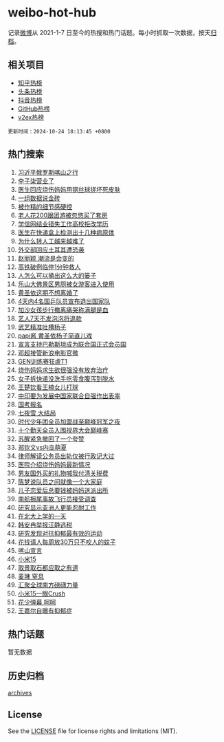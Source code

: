 # weibo-hot-hub

记录[微博](https://www.weibo.com)从 2021-1-7 日至今的热搜和热门话题。每小时抓取一次数据，按天[归档](archives)。

## 相关项目

- [知乎热榜](https://github.com/lonnyzhang423/zhihu-hot-hub)
- [头条热榜](https://github.com/lonnyzhang423/toutiao-hot-hub)
- [抖音热榜](https://github.com/lonnyzhang423/douyin-hot-hub)
- [GitHub热榜](https://github.com/lonnyzhang423/github-hot-hub)
- [v2ex热榜](https://github.com/lonnyzhang423/v2ex-hot-hub)


`更新时间：2024-10-24 18:13:45 +0800`

## 热门搜索

1. [习近平俄罗斯喀山之行](https://m.weibo.cn/search?containerid=100103type%3D1%26t%3D10%26q%3D%23%E4%B9%A0%E8%BF%91%E5%B9%B3%E4%BF%84%E7%BD%97%E6%96%AF%E5%96%80%E5%B1%B1%E4%B9%8B%E8%A1%8C%23&stream_entry_id=51&isnewpage=1&extparam=seat%3D1%26cate%3D10103%26pos%3D0%26q%3D%2523%25E4%25B9%25A0%25E8%25BF%2591%25E5%25B9%25B3%25E4%25BF%2584%25E7%25BD%2597%25E6%2596%25AF%25E5%2596%2580%25E5%25B1%25B1%25E4%25B9%258B%25E8%25A1%258C%2523%26dgr%3D0%26stream_entry_id%3D51%26c_type%3D51%26filter_type%3Drealtimehot%26display_time%3D1729764824%26pre_seqid%3D17297648247440376233009)
1. [李子柒营业了](https://m.weibo.cn/search?containerid=100103type%3D1%26t%3D10%26q%3D%23%E6%9D%8E%E5%AD%90%E6%9F%92%E8%90%A5%E4%B8%9A%E4%BA%86%23&stream_entry_id=31&isnewpage=1&extparam=seat%3D1%26band_rank%3D1%26cate%3D5001%26stream_entry_id%3D31%26lcate%3D5001%26flag%3D1%26pos%3D0%26realpos%3D1%26dgr%3D0%26q%3D%2523%25E6%259D%258E%25E5%25AD%2590%25E6%259F%2592%25E8%2590%25A5%25E4%25B8%259A%25E4%25BA%2586%2523%26c_type%3D31%26filter_type%3Drealtimehot%26display_time%3D1729764824%26pre_seqid%3D17297648247440376233009)
1. [医生回应烧伤妈妈用钢丝球搓坏死皮肤](https://m.weibo.cn/search?containerid=100103type%3D1%26t%3D10%26q%3D%23%E5%8C%BB%E7%94%9F%E5%9B%9E%E5%BA%94%E7%83%A7%E4%BC%A4%E5%A6%88%E5%A6%88%E7%94%A8%E9%92%A2%E4%B8%9D%E7%90%83%E6%90%93%E5%9D%8F%E6%AD%BB%E7%9A%AE%E8%82%A4%23&stream_entry_id=31&isnewpage=1&extparam=seat%3D1%26band_rank%3D2%26cate%3D5001%26stream_entry_id%3D31%26lcate%3D5001%26flag%3D1%26pos%3D1%26realpos%3D2%26dgr%3D0%26q%3D%2523%25E5%258C%25BB%25E7%2594%259F%25E5%259B%259E%25E5%25BA%2594%25E7%2583%25A7%25E4%25BC%25A4%25E5%25A6%2588%25E5%25A6%2588%25E7%2594%25A8%25E9%2592%25A2%25E4%25B8%259D%25E7%2590%2583%25E6%2590%2593%25E5%259D%258F%25E6%25AD%25BB%25E7%259A%25AE%25E8%2582%25A4%2523%26c_type%3D31%26filter_type%3Drealtimehot%26display_time%3D1729764824%26pre_seqid%3D17297648247440376233009)
1. [一组数据说金砖](https://m.weibo.cn/search?containerid=100103type%3D1%26t%3D10%26q%3D%23%E4%B8%80%E7%BB%84%E6%95%B0%E6%8D%AE%E8%AF%B4%E9%87%91%E7%A0%96%23&stream_entry_id=31&isnewpage=1&extparam=seat%3D1%26band_rank%3D3%26cate%3D5001%26stream_entry_id%3D31%26lcate%3D5001%26flag%3D1%26pos%3D2%26realpos%3D3%26dgr%3D0%26q%3D%2523%25E4%25B8%2580%25E7%25BB%2584%25E6%2595%25B0%25E6%258D%25AE%25E8%25AF%25B4%25E9%2587%2591%25E7%25A0%2596%2523%26c_type%3D31%26filter_type%3Drealtimehot%26display_time%3D1729764824%26pre_seqid%3D17297648247440376233009)
1. [被作精的细节感硬控](https://m.weibo.cn/search?containerid=100103type%3D1%26t%3D10%26q%3D%23%E8%A2%AB%E4%BD%9C%E7%B2%BE%E7%9A%84%E7%BB%86%E8%8A%82%E6%84%9F%E7%A1%AC%E6%8E%A7%23&stream_entry_id=31&isnewpage=1&extparam=seat%3D1%26band_rank%3D4%26cate%3D5001%26topic_ad%3D1%26is_ad_pos%3D1%26stream_entry_id%3D31%26lcate%3D5001%26pos%3D3%26q%3D%2523%25E8%25A2%25AB%25E4%25BD%259C%25E7%25B2%25BE%25E7%259A%2584%25E7%25BB%2586%25E8%258A%2582%25E6%2584%259F%25E7%25A1%25AC%25E6%258E%25A7%2523%26dgr%3D0%26adid%3D260126%26c_type%3D31%26filter_type%3Drealtimehot%26display_time%3D1729764824%26pre_seqid%3D17297648247440376233009)
1. [老人花200跟团游被忽悠买了套房](https://m.weibo.cn/search?containerid=100103type%3D1%26t%3D10%26q%3D%23%E8%80%81%E4%BA%BA%E8%8A%B1200%E8%B7%9F%E5%9B%A2%E6%B8%B8%E8%A2%AB%E5%BF%BD%E6%82%A0%E4%B9%B0%E4%BA%86%E5%A5%97%E6%88%BF%23&stream_entry_id=31&isnewpage=1&extparam=seat%3D1%26band_rank%3D4%26cate%3D5001%26stream_entry_id%3D31%26lcate%3D5001%26flag%3D0%26pos%3D4%26realpos%3D4%26dgr%3D0%26q%3D%2523%25E8%2580%2581%25E4%25BA%25BA%25E8%258A%25B1200%25E8%25B7%259F%25E5%259B%25A2%25E6%25B8%25B8%25E8%25A2%25AB%25E5%25BF%25BD%25E6%2582%25A0%25E4%25B9%25B0%25E4%25BA%2586%25E5%25A5%2597%25E6%2588%25BF%2523%26c_type%3D31%26filter_type%3Drealtimehot%26display_time%3D1729764824%26pre_seqid%3D17297648247440376233009)
1. [学信网结业错失工作高校拒改学历](https://m.weibo.cn/search?containerid=100103type%3D1%26t%3D10%26q%3D%23%E5%AD%A6%E4%BF%A1%E7%BD%91%E7%BB%93%E4%B8%9A%E9%94%99%E5%A4%B1%E5%B7%A5%E4%BD%9C%E9%AB%98%E6%A0%A1%E6%8B%92%E6%94%B9%E5%AD%A6%E5%8E%86%23&stream_entry_id=31&isnewpage=1&extparam=seat%3D1%26band_rank%3D5%26cate%3D5001%26stream_entry_id%3D31%26lcate%3D5001%26flag%3D2%26pos%3D5%26realpos%3D5%26dgr%3D0%26q%3D%2523%25E5%25AD%25A6%25E4%25BF%25A1%25E7%25BD%2591%25E7%25BB%2593%25E4%25B8%259A%25E9%2594%2599%25E5%25A4%25B1%25E5%25B7%25A5%25E4%25BD%259C%25E9%25AB%2598%25E6%25A0%25A1%25E6%258B%2592%25E6%2594%25B9%25E5%25AD%25A6%25E5%258E%2586%2523%26c_type%3D31%26filter_type%3Drealtimehot%26display_time%3D1729764824%26pre_seqid%3D17297648247440376233009)
1. [医生在快递盒上检测出十几种病原体](https://m.weibo.cn/search?containerid=100103type%3D1%26t%3D10%26q%3D%23%E5%8C%BB%E7%94%9F%E5%9C%A8%E5%BF%AB%E9%80%92%E7%9B%92%E4%B8%8A%E6%A3%80%E6%B5%8B%E5%87%BA%E5%8D%81%E5%87%A0%E7%A7%8D%E7%97%85%E5%8E%9F%E4%BD%93%23&stream_entry_id=31&isnewpage=1&extparam=seat%3D1%26band_rank%3D6%26cate%3D5001%26stream_entry_id%3D31%26lcate%3D5001%26flag%3D0%26pos%3D6%26realpos%3D6%26dgr%3D0%26q%3D%2523%25E5%258C%25BB%25E7%2594%259F%25E5%259C%25A8%25E5%25BF%25AB%25E9%2580%2592%25E7%259B%2592%25E4%25B8%258A%25E6%25A3%2580%25E6%25B5%258B%25E5%2587%25BA%25E5%258D%2581%25E5%2587%25A0%25E7%25A7%258D%25E7%2597%2585%25E5%258E%259F%25E4%25BD%2593%2523%26c_type%3D31%26filter_type%3Drealtimehot%26display_time%3D1729764824%26pre_seqid%3D17297648247440376233009)
1. [为什么转人工越来越难了](https://m.weibo.cn/search?containerid=100103type%3D1%26t%3D10%26q%3D%23%E4%B8%BA%E4%BB%80%E4%B9%88%E8%BD%AC%E4%BA%BA%E5%B7%A5%E8%B6%8A%E6%9D%A5%E8%B6%8A%E9%9A%BE%E4%BA%86%23&stream_entry_id=31&isnewpage=1&extparam=seat%3D1%26band_rank%3D7%26cate%3D5001%26stream_entry_id%3D31%26lcate%3D5001%26flag%3D0%26pos%3D7%26realpos%3D7%26dgr%3D0%26q%3D%2523%25E4%25B8%25BA%25E4%25BB%2580%25E4%25B9%2588%25E8%25BD%25AC%25E4%25BA%25BA%25E5%25B7%25A5%25E8%25B6%258A%25E6%259D%25A5%25E8%25B6%258A%25E9%259A%25BE%25E4%25BA%2586%2523%26c_type%3D31%26filter_type%3Drealtimehot%26display_time%3D1729764824%26pre_seqid%3D17297648247440376233009)
1. [外交部回应土耳其遭恐袭](https://m.weibo.cn/search?containerid=100103type%3D1%26t%3D10%26q%3D%23%E5%A4%96%E4%BA%A4%E9%83%A8%E5%9B%9E%E5%BA%94%E5%9C%9F%E8%80%B3%E5%85%B6%E9%81%AD%E6%81%90%E8%A2%AD%23&stream_entry_id=31&isnewpage=1&extparam=seat%3D1%26band_rank%3D8%26cate%3D5001%26stream_entry_id%3D31%26lcate%3D5001%26flag%3D1%26pos%3D8%26realpos%3D8%26dgr%3D0%26q%3D%2523%25E5%25A4%2596%25E4%25BA%25A4%25E9%2583%25A8%25E5%259B%259E%25E5%25BA%2594%25E5%259C%259F%25E8%2580%25B3%25E5%2585%25B6%25E9%2581%25AD%25E6%2581%2590%25E8%25A2%25AD%2523%26c_type%3D31%26filter_type%3Drealtimehot%26display_time%3D1729764824%26pre_seqid%3D17297648247440376233009)
1. [赵丽颖 潮流是会变的](https://m.weibo.cn/search?containerid=100103type%3D1%26t%3D10%26q%3D%E8%B5%B5%E4%B8%BD%E9%A2%96+%E6%BD%AE%E6%B5%81%E6%98%AF%E4%BC%9A%E5%8F%98%E7%9A%84&stream_entry_id=31&isnewpage=1&extparam=seat%3D1%26band_rank%3D9%26cate%3D5001%26stream_entry_id%3D31%26lcate%3D5001%26flag%3D0%26pos%3D9%26realpos%3D9%26dgr%3D0%26q%3D%25E8%25B5%25B5%25E4%25B8%25BD%25E9%25A2%2596%2520%25E6%25BD%25AE%25E6%25B5%2581%25E6%2598%25AF%25E4%25BC%259A%25E5%258F%2598%25E7%259A%2584%26c_type%3D31%26filter_type%3Drealtimehot%26display_time%3D1729764824%26pre_seqid%3D17297648247440376233009)
1. [高铁破例临停1分钟救人](https://m.weibo.cn/search?containerid=100103type%3D1%26t%3D10%26q%3D%23%E9%AB%98%E9%93%81%E7%A0%B4%E4%BE%8B%E4%B8%B4%E5%81%9C1%E5%88%86%E9%92%9F%E6%95%91%E4%BA%BA%23&stream_entry_id=31&isnewpage=1&extparam=seat%3D1%26band_rank%3D10%26cate%3D5001%26stream_entry_id%3D31%26lcate%3D5001%26flag%3D32768%26pos%3D10%26realpos%3D10%26dgr%3D0%26q%3D%2523%25E9%25AB%2598%25E9%2593%2581%25E7%25A0%25B4%25E4%25BE%258B%25E4%25B8%25B4%25E5%2581%259C1%25E5%2588%2586%25E9%2592%259F%25E6%2595%2591%25E4%25BA%25BA%2523%26c_type%3D31%26filter_type%3Drealtimehot%26display_time%3D1729764824%26pre_seqid%3D17297648247440376233009)
1. [人怎么可以捅出这么大的篓子](https://m.weibo.cn/search?containerid=100103type%3D1%26t%3D10%26q%3D%E4%BA%BA%E6%80%8E%E4%B9%88%E5%8F%AF%E4%BB%A5%E6%8D%85%E5%87%BA%E8%BF%99%E4%B9%88%E5%A4%A7%E7%9A%84%E7%AF%93%E5%AD%90&stream_entry_id=31&isnewpage=1&extparam=seat%3D1%26band_rank%3D11%26cate%3D5001%26stream_entry_id%3D31%26lcate%3D5001%26flag%3D2%26pos%3D11%26realpos%3D11%26dgr%3D0%26q%3D%25E4%25BA%25BA%25E6%2580%258E%25E4%25B9%2588%25E5%258F%25AF%25E4%25BB%25A5%25E6%258D%2585%25E5%2587%25BA%25E8%25BF%2599%25E4%25B9%2588%25E5%25A4%25A7%25E7%259A%2584%25E7%25AF%2593%25E5%25AD%2590%26c_type%3D31%26filter_type%3Drealtimehot%26display_time%3D1729764824%26pre_seqid%3D17297648247440376233009)
1. [乐山大佛景区男厕被女游客进入使用](https://m.weibo.cn/search?containerid=100103type%3D1%26t%3D10%26q%3D%23%E4%B9%90%E5%B1%B1%E5%A4%A7%E4%BD%9B%E6%99%AF%E5%8C%BA%E7%94%B7%E5%8E%95%E8%A2%AB%E5%A5%B3%E6%B8%B8%E5%AE%A2%E8%BF%9B%E5%85%A5%E4%BD%BF%E7%94%A8%23&stream_entry_id=31&isnewpage=1&extparam=seat%3D1%26band_rank%3D12%26cate%3D5001%26stream_entry_id%3D31%26lcate%3D5001%26flag%3D0%26pos%3D12%26realpos%3D12%26dgr%3D0%26q%3D%2523%25E4%25B9%2590%25E5%25B1%25B1%25E5%25A4%25A7%25E4%25BD%259B%25E6%2599%25AF%25E5%258C%25BA%25E7%2594%25B7%25E5%258E%2595%25E8%25A2%25AB%25E5%25A5%25B3%25E6%25B8%25B8%25E5%25AE%25A2%25E8%25BF%259B%25E5%2585%25A5%25E4%25BD%25BF%25E7%2594%25A8%2523%26c_type%3D31%26filter_type%3Drealtimehot%26display_time%3D1729764824%26pre_seqid%3D17297648247440376233009)
1. [黄圣依这期不想离婚了](https://m.weibo.cn/search?containerid=100103type%3D1%26t%3D10%26q%3D%23%E9%BB%84%E5%9C%A3%E4%BE%9D%E8%BF%99%E6%9C%9F%E4%B8%8D%E6%83%B3%E7%A6%BB%E5%A9%9A%E4%BA%86%23&stream_entry_id=31&isnewpage=1&extparam=seat%3D1%26band_rank%3D13%26cate%3D5001%26stream_entry_id%3D31%26lcate%3D5001%26flag%3D2%26pos%3D13%26realpos%3D13%26dgr%3D0%26q%3D%2523%25E9%25BB%2584%25E5%259C%25A3%25E4%25BE%259D%25E8%25BF%2599%25E6%259C%259F%25E4%25B8%258D%25E6%2583%25B3%25E7%25A6%25BB%25E5%25A9%259A%25E4%25BA%2586%2523%26c_type%3D31%26filter_type%3Drealtimehot%26display_time%3D1729764824%26pre_seqid%3D17297648247440376233009)
1. [4天内4名国乒队员宣布退出国家队](https://m.weibo.cn/search?containerid=100103type%3D1%26t%3D10%26q%3D%234%E5%A4%A9%E5%86%854%E5%90%8D%E5%9B%BD%E4%B9%92%E9%98%9F%E5%91%98%E5%AE%A3%E5%B8%83%E9%80%80%E5%87%BA%E5%9B%BD%E5%AE%B6%E9%98%9F%23&stream_entry_id=31&isnewpage=1&extparam=seat%3D1%26band_rank%3D14%26cate%3D5001%26stream_entry_id%3D31%26lcate%3D5001%26flag%3D2%26pos%3D14%26realpos%3D14%26dgr%3D0%26q%3D%25234%25E5%25A4%25A9%25E5%2586%25854%25E5%2590%258D%25E5%259B%25BD%25E4%25B9%2592%25E9%2598%259F%25E5%2591%2598%25E5%25AE%25A3%25E5%25B8%2583%25E9%2580%2580%25E5%2587%25BA%25E5%259B%25BD%25E5%25AE%25B6%25E9%2598%259F%2523%26c_type%3D31%26filter_type%3Drealtimehot%26display_time%3D1729764824%26pre_seqid%3D17297648247440376233009)
1. [加沙女孩步行撤离痛哭称满腿是血](https://m.weibo.cn/search?containerid=100103type%3D1%26t%3D10%26q%3D%23%E5%8A%A0%E6%B2%99%E5%A5%B3%E5%AD%A9%E6%AD%A5%E8%A1%8C%E6%92%A4%E7%A6%BB%E7%97%9B%E5%93%AD%E7%A7%B0%E6%BB%A1%E8%85%BF%E6%98%AF%E8%A1%80%23&stream_entry_id=31&isnewpage=1&extparam=seat%3D1%26band_rank%3D15%26cate%3D5001%26stream_entry_id%3D31%26lcate%3D5001%26flag%3D1%26pos%3D15%26realpos%3D15%26dgr%3D0%26q%3D%2523%25E5%258A%25A0%25E6%25B2%2599%25E5%25A5%25B3%25E5%25AD%25A9%25E6%25AD%25A5%25E8%25A1%258C%25E6%2592%25A4%25E7%25A6%25BB%25E7%2597%259B%25E5%2593%25AD%25E7%25A7%25B0%25E6%25BB%25A1%25E8%2585%25BF%25E6%2598%25AF%25E8%25A1%2580%2523%26c_type%3D31%26filter_type%3Drealtimehot%26display_time%3D1729764824%26pre_seqid%3D17297648247440376233009)
1. [艺人7天不发泡泡将退款](https://m.weibo.cn/search?containerid=100103type%3D1%26t%3D10%26q%3D%23%E8%89%BA%E4%BA%BA7%E5%A4%A9%E4%B8%8D%E5%8F%91%E6%B3%A1%E6%B3%A1%E5%B0%86%E9%80%80%E6%AC%BE%23&stream_entry_id=31&isnewpage=1&extparam=seat%3D1%26band_rank%3D16%26cate%3D5001%26stream_entry_id%3D31%26lcate%3D5001%26flag%3D1%26pos%3D16%26realpos%3D16%26dgr%3D0%26q%3D%2523%25E8%2589%25BA%25E4%25BA%25BA7%25E5%25A4%25A9%25E4%25B8%258D%25E5%258F%2591%25E6%25B3%25A1%25E6%25B3%25A1%25E5%25B0%2586%25E9%2580%2580%25E6%25AC%25BE%2523%26c_type%3D31%26filter_type%3Drealtimehot%26display_time%3D1729764824%26pre_seqid%3D17297648247440376233009)
1. [武艺精准吐槽杨子](https://m.weibo.cn/search?containerid=100103type%3D1%26t%3D10%26q%3D%23%E6%AD%A6%E8%89%BA%E7%B2%BE%E5%87%86%E5%90%90%E6%A7%BD%E6%9D%A8%E5%AD%90%23&stream_entry_id=31&isnewpage=1&extparam=seat%3D1%26band_rank%3D17%26cate%3D5001%26stream_entry_id%3D31%26lcate%3D5001%26flag%3D1%26pos%3D17%26realpos%3D17%26dgr%3D0%26q%3D%2523%25E6%25AD%25A6%25E8%2589%25BA%25E7%25B2%25BE%25E5%2587%2586%25E5%2590%2590%25E6%25A7%25BD%25E6%259D%25A8%25E5%25AD%2590%2523%26c_type%3D31%26filter_type%3Drealtimehot%26display_time%3D1729764824%26pre_seqid%3D17297648247440376233009)
1. [papi酱 黄圣依杨子简直儿戏](https://m.weibo.cn/search?containerid=100103type%3D1%26t%3D10%26q%3Dpapi%E9%85%B1+%E9%BB%84%E5%9C%A3%E4%BE%9D%E6%9D%A8%E5%AD%90%E7%AE%80%E7%9B%B4%E5%84%BF%E6%88%8F&stream_entry_id=31&isnewpage=1&extparam=seat%3D1%26band_rank%3D18%26cate%3D5001%26stream_entry_id%3D31%26lcate%3D5001%26flag%3D0%26pos%3D18%26realpos%3D18%26dgr%3D0%26q%3Dpapi%25E9%2585%25B1%2520%25E9%25BB%2584%25E5%259C%25A3%25E4%25BE%259D%25E6%259D%25A8%25E5%25AD%2590%25E7%25AE%2580%25E7%259B%25B4%25E5%2584%25BF%25E6%2588%258F%26c_type%3D31%26filter_type%3Drealtimehot%26display_time%3D1729764824%26pre_seqid%3D17297648247440376233009)
1. [宣言支持巴勒斯坦成为联合国正式会员国](https://m.weibo.cn/search?containerid=100103type%3D1%26t%3D10%26q%3D%23%E5%AE%A3%E8%A8%80%E6%94%AF%E6%8C%81%E5%B7%B4%E5%8B%92%E6%96%AF%E5%9D%A6%E6%88%90%E4%B8%BA%E8%81%94%E5%90%88%E5%9B%BD%E6%AD%A3%E5%BC%8F%E4%BC%9A%E5%91%98%E5%9B%BD%23&stream_entry_id=31&isnewpage=1&extparam=seat%3D1%26band_rank%3D19%26cate%3D5001%26stream_entry_id%3D31%26lcate%3D5001%26flag%3D1%26pos%3D19%26realpos%3D19%26dgr%3D0%26q%3D%2523%25E5%25AE%25A3%25E8%25A8%2580%25E6%2594%25AF%25E6%258C%2581%25E5%25B7%25B4%25E5%258B%2592%25E6%2596%25AF%25E5%259D%25A6%25E6%2588%2590%25E4%25B8%25BA%25E8%2581%2594%25E5%2590%2588%25E5%259B%25BD%25E6%25AD%25A3%25E5%25BC%258F%25E4%25BC%259A%25E5%2591%2598%25E5%259B%25BD%2523%26c_type%3D31%26filter_type%3Drealtimehot%26display_time%3D1729764824%26pre_seqid%3D17297648247440376233009)
1. [邓超接管新浪电影官微](https://m.weibo.cn/search?containerid=100103type%3D1%26t%3D10%26q%3D%E9%82%93%E8%B6%85%E6%8E%A5%E7%AE%A1%E6%96%B0%E6%B5%AA%E7%94%B5%E5%BD%B1%E5%AE%98%E5%BE%AE&stream_entry_id=31&isnewpage=1&extparam=seat%3D1%26band_rank%3D20%26cate%3D5001%26stream_entry_id%3D31%26lcate%3D5001%26flag%3D0%26pos%3D20%26realpos%3D20%26dgr%3D0%26q%3D%25E9%2582%2593%25E8%25B6%2585%25E6%258E%25A5%25E7%25AE%25A1%25E6%2596%25B0%25E6%25B5%25AA%25E7%2594%25B5%25E5%25BD%25B1%25E5%25AE%2598%25E5%25BE%25AE%26c_type%3D31%26filter_type%3Drealtimehot%26display_time%3D1729764824%26pre_seqid%3D17297648247440376233009)
1. [GEN训练赛狂虐T1](https://m.weibo.cn/search?containerid=100103type%3D1%26t%3D10%26q%3D%23GEN%E8%AE%AD%E7%BB%83%E8%B5%9B%E7%8B%82%E8%99%90T1%23&stream_entry_id=31&isnewpage=1&extparam=seat%3D1%26band_rank%3D21%26cate%3D5001%26stream_entry_id%3D31%26lcate%3D5001%26flag%3D1%26pos%3D21%26realpos%3D21%26dgr%3D0%26q%3D%2523GEN%25E8%25AE%25AD%25E7%25BB%2583%25E8%25B5%259B%25E7%258B%2582%25E8%2599%2590T1%2523%26c_type%3D31%26filter_type%3Drealtimehot%26display_time%3D1729764824%26pre_seqid%3D17297648247440376233009)
1. [烧伤妈妈求生欲很强没有放弃治疗](https://m.weibo.cn/search?containerid=100103type%3D1%26t%3D10%26q%3D%23%E7%83%A7%E4%BC%A4%E5%A6%88%E5%A6%88%E6%B1%82%E7%94%9F%E6%AC%B2%E5%BE%88%E5%BC%BA%E6%B2%A1%E6%9C%89%E6%94%BE%E5%BC%83%E6%B2%BB%E7%96%97%23&stream_entry_id=31&isnewpage=1&extparam=seat%3D1%26band_rank%3D22%26cate%3D5001%26stream_entry_id%3D31%26lcate%3D5001%26flag%3D0%26pos%3D22%26realpos%3D22%26dgr%3D0%26q%3D%2523%25E7%2583%25A7%25E4%25BC%25A4%25E5%25A6%2588%25E5%25A6%2588%25E6%25B1%2582%25E7%2594%259F%25E6%25AC%25B2%25E5%25BE%2588%25E5%25BC%25BA%25E6%25B2%25A1%25E6%259C%2589%25E6%2594%25BE%25E5%25BC%2583%25E6%25B2%25BB%25E7%2596%2597%2523%26c_type%3D31%26filter_type%3Drealtimehot%26display_time%3D1729764824%26pre_seqid%3D17297648247440376233009)
1. [女子拆快递没洗手吃零食腹泻到脱水](https://m.weibo.cn/search?containerid=100103type%3D1%26t%3D10%26q%3D%23%E5%A5%B3%E5%AD%90%E6%8B%86%E5%BF%AB%E9%80%92%E6%B2%A1%E6%B4%97%E6%89%8B%E5%90%83%E9%9B%B6%E9%A3%9F%E8%85%B9%E6%B3%BB%E5%88%B0%E8%84%B1%E6%B0%B4%23&stream_entry_id=31&isnewpage=1&extparam=seat%3D1%26band_rank%3D23%26cate%3D5001%26stream_entry_id%3D31%26lcate%3D5001%26flag%3D0%26pos%3D23%26realpos%3D23%26dgr%3D0%26q%3D%2523%25E5%25A5%25B3%25E5%25AD%2590%25E6%258B%2586%25E5%25BF%25AB%25E9%2580%2592%25E6%25B2%25A1%25E6%25B4%2597%25E6%2589%258B%25E5%2590%2583%25E9%259B%25B6%25E9%25A3%259F%25E8%2585%25B9%25E6%25B3%25BB%25E5%2588%25B0%25E8%2584%25B1%25E6%25B0%25B4%2523%26c_type%3D31%26filter_type%3Drealtimehot%26display_time%3D1729764824%26pre_seqid%3D17297648247440376233009)
1. [王楚钦看王楠女儿打球](https://m.weibo.cn/search?containerid=100103type%3D1%26t%3D10%26q%3D%23%E7%8E%8B%E6%A5%9A%E9%92%A6%E7%9C%8B%E7%8E%8B%E6%A5%A0%E5%A5%B3%E5%84%BF%E6%89%93%E7%90%83%23&stream_entry_id=31&isnewpage=1&extparam=seat%3D1%26band_rank%3D24%26cate%3D5001%26stream_entry_id%3D31%26lcate%3D5001%26flag%3D0%26pos%3D24%26realpos%3D24%26dgr%3D0%26q%3D%2523%25E7%258E%258B%25E6%25A5%259A%25E9%2592%25A6%25E7%259C%258B%25E7%258E%258B%25E6%25A5%25A0%25E5%25A5%25B3%25E5%2584%25BF%25E6%2589%2593%25E7%2590%2583%2523%26c_type%3D31%26filter_type%3Drealtimehot%26display_time%3D1729764824%26pre_seqid%3D17297648247440376233009)
1. [中印要为发展中国家联合自强作出表率](https://m.weibo.cn/search?containerid=100103type%3D1%26t%3D10%26q%3D%23%E4%B8%AD%E5%8D%B0%E8%A6%81%E4%B8%BA%E5%8F%91%E5%B1%95%E4%B8%AD%E5%9B%BD%E5%AE%B6%E8%81%94%E5%90%88%E8%87%AA%E5%BC%BA%E4%BD%9C%E5%87%BA%E8%A1%A8%E7%8E%87%23&stream_entry_id=31&isnewpage=1&extparam=seat%3D1%26band_rank%3D25%26cate%3D5001%26stream_entry_id%3D31%26lcate%3D5001%26flag%3D1%26pos%3D25%26realpos%3D25%26dgr%3D0%26q%3D%2523%25E4%25B8%25AD%25E5%258D%25B0%25E8%25A6%2581%25E4%25B8%25BA%25E5%258F%2591%25E5%25B1%2595%25E4%25B8%25AD%25E5%259B%25BD%25E5%25AE%25B6%25E8%2581%2594%25E5%2590%2588%25E8%2587%25AA%25E5%25BC%25BA%25E4%25BD%259C%25E5%2587%25BA%25E8%25A1%25A8%25E7%258E%2587%2523%26c_type%3D31%26filter_type%3Drealtimehot%26display_time%3D1729764824%26pre_seqid%3D17297648247440376233009)
1. [国考报名](https://m.weibo.cn/search?containerid=100103type%3D1%26t%3D10%26q%3D%E5%9B%BD%E8%80%83%E6%8A%A5%E5%90%8D&stream_entry_id=31&isnewpage=1&extparam=seat%3D1%26band_rank%3D26%26cate%3D5001%26stream_entry_id%3D31%26lcate%3D5001%26flag%3D0%26pos%3D26%26realpos%3D26%26dgr%3D0%26q%3D%25E5%259B%25BD%25E8%2580%2583%25E6%258A%25A5%25E5%2590%258D%26c_type%3D31%26filter_type%3Drealtimehot%26display_time%3D1729764824%26pre_seqid%3D17297648247440376233009)
1. [七夜雪 大结局](https://m.weibo.cn/search?containerid=100103type%3D1%26t%3D10%26q%3D%E4%B8%83%E5%A4%9C%E9%9B%AA+%E5%A4%A7%E7%BB%93%E5%B1%80&stream_entry_id=31&isnewpage=1&extparam=seat%3D1%26band_rank%3D27%26cate%3D5001%26stream_entry_id%3D31%26lcate%3D5001%26flag%3D1%26pos%3D27%26realpos%3D27%26dgr%3D0%26q%3D%25E4%25B8%2583%25E5%25A4%259C%25E9%259B%25AA%2520%25E5%25A4%25A7%25E7%25BB%2593%25E5%25B1%2580%26c_type%3D31%26filter_type%3Drealtimehot%26display_time%3D1729764824%26pre_seqid%3D17297648247440376233009)
1. [时代少年团全员加盟战至巅峰冠军之夜](https://m.weibo.cn/search?containerid=100103type%3D1%26t%3D10%26q%3D%23%E6%97%B6%E4%BB%A3%E5%B0%91%E5%B9%B4%E5%9B%A2%E5%85%A8%E5%91%98%E5%8A%A0%E7%9B%9F%E6%88%98%E8%87%B3%E5%B7%85%E5%B3%B0%E5%86%A0%E5%86%9B%E4%B9%8B%E5%A4%9C%23&stream_entry_id=31&isnewpage=1&extparam=seat%3D1%26band_rank%3D28%26cate%3D5001%26stream_entry_id%3D31%26lcate%3D5001%26flag%3D1%26pos%3D28%26realpos%3D28%26dgr%3D0%26q%3D%2523%25E6%2597%25B6%25E4%25BB%25A3%25E5%25B0%2591%25E5%25B9%25B4%25E5%259B%25A2%25E5%2585%25A8%25E5%2591%2598%25E5%258A%25A0%25E7%259B%259F%25E6%2588%2598%25E8%2587%25B3%25E5%25B7%2585%25E5%25B3%25B0%25E5%2586%25A0%25E5%2586%259B%25E4%25B9%258B%25E5%25A4%259C%2523%26c_type%3D31%26filter_type%3Drealtimehot%26display_time%3D1729764824%26pre_seqid%3D17297648247440376233009)
1. [十个勤天全员入围视界大会巅峰赛](https://m.weibo.cn/search?containerid=100103type%3D1%26t%3D10%26q%3D%E5%8D%81%E4%B8%AA%E5%8B%A4%E5%A4%A9%E5%85%A8%E5%91%98%E5%85%A5%E5%9B%B4%E8%A7%86%E7%95%8C%E5%A4%A7%E4%BC%9A%E5%B7%85%E5%B3%B0%E8%B5%9B&stream_entry_id=31&isnewpage=1&extparam=seat%3D1%26band_rank%3D29%26cate%3D5001%26stream_entry_id%3D31%26lcate%3D5001%26flag%3D0%26pos%3D29%26realpos%3D29%26dgr%3D0%26q%3D%25E5%258D%2581%25E4%25B8%25AA%25E5%258B%25A4%25E5%25A4%25A9%25E5%2585%25A8%25E5%2591%2598%25E5%2585%25A5%25E5%259B%25B4%25E8%25A7%2586%25E7%2595%258C%25E5%25A4%25A7%25E4%25BC%259A%25E5%25B7%2585%25E5%25B3%25B0%25E8%25B5%259B%26c_type%3D31%26filter_type%3Drealtimehot%26display_time%3D1729764824%26pre_seqid%3D17297648247440376233009)
1. [苏醒紧急撤回了一个夸赞](https://m.weibo.cn/search?containerid=100103type%3D1%26t%3D10%26q%3D%E8%8B%8F%E9%86%92%E7%B4%A7%E6%80%A5%E6%92%A4%E5%9B%9E%E4%BA%86%E4%B8%80%E4%B8%AA%E5%A4%B8%E8%B5%9E&stream_entry_id=31&isnewpage=1&extparam=seat%3D1%26band_rank%3D30%26cate%3D5001%26stream_entry_id%3D31%26lcate%3D5001%26flag%3D1%26pos%3D30%26realpos%3D30%26dgr%3D0%26q%3D%25E8%258B%258F%25E9%2586%2592%25E7%25B4%25A7%25E6%2580%25A5%25E6%2592%25A4%25E5%259B%259E%25E4%25BA%2586%25E4%25B8%2580%25E4%25B8%25AA%25E5%25A4%25B8%25E8%25B5%259E%26c_type%3D31%26filter_type%3Drealtimehot%26display_time%3D1729764824%26pre_seqid%3D17297648247440376233009)
1. [郑钦文vs内岛萌夏](https://m.weibo.cn/search?containerid=100103type%3D1%26t%3D10%26q%3D%23%E9%83%91%E9%92%A6%E6%96%87vs%E5%86%85%E5%B2%9B%E8%90%8C%E5%A4%8F%23&stream_entry_id=31&isnewpage=1&extparam=seat%3D1%26band_rank%3D31%26cate%3D5001%26stream_entry_id%3D31%26lcate%3D5001%26flag%3D1%26pos%3D31%26realpos%3D31%26dgr%3D0%26q%3D%2523%25E9%2583%2591%25E9%2592%25A6%25E6%2596%2587vs%25E5%2586%2585%25E5%25B2%259B%25E8%2590%258C%25E5%25A4%258F%2523%26c_type%3D31%26filter_type%3Drealtimehot%26display_time%3D1729764824%26pre_seqid%3D17297648247440376233009)
1. [律师解读公务员出轨仅被行政记大过](https://m.weibo.cn/search?containerid=100103type%3D1%26t%3D10%26q%3D%23%E5%BE%8B%E5%B8%88%E8%A7%A3%E8%AF%BB%E5%85%AC%E5%8A%A1%E5%91%98%E5%87%BA%E8%BD%A8%E4%BB%85%E8%A2%AB%E8%A1%8C%E6%94%BF%E8%AE%B0%E5%A4%A7%E8%BF%87%23&stream_entry_id=31&isnewpage=1&extparam=seat%3D1%26band_rank%3D32%26cate%3D5001%26stream_entry_id%3D31%26lcate%3D5001%26flag%3D1%26pos%3D32%26realpos%3D32%26dgr%3D0%26q%3D%2523%25E5%25BE%258B%25E5%25B8%2588%25E8%25A7%25A3%25E8%25AF%25BB%25E5%2585%25AC%25E5%258A%25A1%25E5%2591%2598%25E5%2587%25BA%25E8%25BD%25A8%25E4%25BB%2585%25E8%25A2%25AB%25E8%25A1%258C%25E6%2594%25BF%25E8%25AE%25B0%25E5%25A4%25A7%25E8%25BF%2587%2523%26c_type%3D31%26filter_type%3Drealtimehot%26display_time%3D1729764824%26pre_seqid%3D17297648247440376233009)
1. [医院介绍烧伤妈妈最新情况](https://m.weibo.cn/search?containerid=100103type%3D1%26t%3D10%26q%3D%23%E5%8C%BB%E9%99%A2%E4%BB%8B%E7%BB%8D%E7%83%A7%E4%BC%A4%E5%A6%88%E5%A6%88%E6%9C%80%E6%96%B0%E6%83%85%E5%86%B5%23&stream_entry_id=31&isnewpage=1&extparam=seat%3D1%26band_rank%3D33%26cate%3D5001%26stream_entry_id%3D31%26lcate%3D5001%26flag%3D1%26pos%3D33%26realpos%3D33%26dgr%3D0%26q%3D%2523%25E5%258C%25BB%25E9%2599%25A2%25E4%25BB%258B%25E7%25BB%258D%25E7%2583%25A7%25E4%25BC%25A4%25E5%25A6%2588%25E5%25A6%2588%25E6%259C%2580%25E6%2596%25B0%25E6%2583%2585%25E5%2586%25B5%2523%26c_type%3D31%26filter_type%3Drealtimehot%26display_time%3D1729764824%26pre_seqid%3D17297648247440376233009)
1. [男友国外买的礼物喊我付清关税费](https://m.weibo.cn/search?containerid=100103type%3D1%26t%3D10%26q%3D%23%E7%94%B7%E5%8F%8B%E5%9B%BD%E5%A4%96%E4%B9%B0%E7%9A%84%E7%A4%BC%E7%89%A9%E5%96%8A%E6%88%91%E4%BB%98%E6%B8%85%E5%85%B3%E7%A8%8E%E8%B4%B9%23&stream_entry_id=31&isnewpage=1&extparam=seat%3D1%26band_rank%3D34%26cate%3D5001%26stream_entry_id%3D31%26lcate%3D5001%26flag%3D1%26pos%3D34%26realpos%3D34%26dgr%3D0%26q%3D%2523%25E7%2594%25B7%25E5%258F%258B%25E5%259B%25BD%25E5%25A4%2596%25E4%25B9%25B0%25E7%259A%2584%25E7%25A4%25BC%25E7%2589%25A9%25E5%2596%258A%25E6%2588%2591%25E4%25BB%2598%25E6%25B8%2585%25E5%2585%25B3%25E7%25A8%258E%25E8%25B4%25B9%2523%26c_type%3D31%26filter_type%3Drealtimehot%26display_time%3D1729764824%26pre_seqid%3D17297648247440376233009)
1. [陈梦说队员之间就像一个大家庭](https://m.weibo.cn/search?containerid=100103type%3D1%26t%3D10%26q%3D%23%E9%99%88%E6%A2%A6%E8%AF%B4%E9%98%9F%E5%91%98%E4%B9%8B%E9%97%B4%E5%B0%B1%E5%83%8F%E4%B8%80%E4%B8%AA%E5%A4%A7%E5%AE%B6%E5%BA%AD%23&stream_entry_id=31&isnewpage=1&extparam=seat%3D1%26band_rank%3D35%26cate%3D5001%26stream_entry_id%3D31%26lcate%3D5001%26flag%3D1%26pos%3D35%26realpos%3D35%26dgr%3D0%26q%3D%2523%25E9%2599%2588%25E6%25A2%25A6%25E8%25AF%25B4%25E9%2598%259F%25E5%2591%2598%25E4%25B9%258B%25E9%2597%25B4%25E5%25B0%25B1%25E5%2583%258F%25E4%25B8%2580%25E4%25B8%25AA%25E5%25A4%25A7%25E5%25AE%25B6%25E5%25BA%25AD%2523%26c_type%3D31%26filter_type%3Drealtimehot%26display_time%3D1729764824%26pre_seqid%3D17297648247440376233009)
1. [儿子恋爱后总要钱被妈妈送派出所](https://m.weibo.cn/search?containerid=100103type%3D1%26t%3D10%26q%3D%23%E5%84%BF%E5%AD%90%E6%81%8B%E7%88%B1%E5%90%8E%E6%80%BB%E8%A6%81%E9%92%B1%E8%A2%AB%E5%A6%88%E5%A6%88%E9%80%81%E6%B4%BE%E5%87%BA%E6%89%80%23&stream_entry_id=31&isnewpage=1&extparam=seat%3D1%26band_rank%3D36%26cate%3D5001%26stream_entry_id%3D31%26lcate%3D5001%26flag%3D0%26pos%3D36%26realpos%3D36%26dgr%3D0%26q%3D%2523%25E5%2584%25BF%25E5%25AD%2590%25E6%2581%258B%25E7%2588%25B1%25E5%2590%258E%25E6%2580%25BB%25E8%25A6%2581%25E9%2592%25B1%25E8%25A2%25AB%25E5%25A6%2588%25E5%25A6%2588%25E9%2580%2581%25E6%25B4%25BE%25E5%2587%25BA%25E6%2589%2580%2523%26c_type%3D31%26filter_type%3Drealtimehot%26display_time%3D1729764824%26pre_seqid%3D17297648247440376233009)
1. [南航擦尾事故飞行员接受调查](https://m.weibo.cn/search?containerid=100103type%3D1%26t%3D10%26q%3D%23%E5%8D%97%E8%88%AA%E6%93%A6%E5%B0%BE%E4%BA%8B%E6%95%85%E9%A3%9E%E8%A1%8C%E5%91%98%E6%8E%A5%E5%8F%97%E8%B0%83%E6%9F%A5%23&stream_entry_id=31&isnewpage=1&extparam=seat%3D1%26band_rank%3D37%26cate%3D5001%26stream_entry_id%3D31%26lcate%3D5001%26flag%3D1%26pos%3D37%26realpos%3D37%26dgr%3D0%26q%3D%2523%25E5%258D%2597%25E8%2588%25AA%25E6%2593%25A6%25E5%25B0%25BE%25E4%25BA%258B%25E6%2595%2585%25E9%25A3%259E%25E8%25A1%258C%25E5%2591%2598%25E6%258E%25A5%25E5%258F%2597%25E8%25B0%2583%25E6%259F%25A5%2523%26c_type%3D31%26filter_type%3Drealtimehot%26display_time%3D1729764824%26pre_seqid%3D17297648247440376233009)
1. [研究显示亚洲人更能忍耐工作](https://m.weibo.cn/search?containerid=100103type%3D1%26t%3D10%26q%3D%23%E7%A0%94%E7%A9%B6%E6%98%BE%E7%A4%BA%E4%BA%9A%E6%B4%B2%E4%BA%BA%E6%9B%B4%E8%83%BD%E5%BF%8D%E8%80%90%E5%B7%A5%E4%BD%9C%23&stream_entry_id=31&isnewpage=1&extparam=seat%3D1%26band_rank%3D38%26cate%3D5001%26stream_entry_id%3D31%26lcate%3D5001%26flag%3D0%26pos%3D38%26realpos%3D38%26dgr%3D0%26q%3D%2523%25E7%25A0%2594%25E7%25A9%25B6%25E6%2598%25BE%25E7%25A4%25BA%25E4%25BA%259A%25E6%25B4%25B2%25E4%25BA%25BA%25E6%259B%25B4%25E8%2583%25BD%25E5%25BF%258D%25E8%2580%2590%25E5%25B7%25A5%25E4%25BD%259C%2523%26c_type%3D31%26filter_type%3Drealtimehot%26display_time%3D1729764824%26pre_seqid%3D17297648247440376233009)
1. [在北大上学的一天](https://m.weibo.cn/search?containerid=100103type%3D1%26t%3D10%26q%3D%E5%9C%A8%E5%8C%97%E5%A4%A7%E4%B8%8A%E5%AD%A6%E7%9A%84%E4%B8%80%E5%A4%A9&stream_entry_id=31&isnewpage=1&extparam=seat%3D1%26band_rank%3D39%26cate%3D5001%26stream_entry_id%3D31%26lcate%3D5001%26flag%3D1%26pos%3D39%26realpos%3D39%26dgr%3D0%26q%3D%25E5%259C%25A8%25E5%258C%2597%25E5%25A4%25A7%25E4%25B8%258A%25E5%25AD%25A6%25E7%259A%2584%25E4%25B8%2580%25E5%25A4%25A9%26c_type%3D31%26filter_type%3Drealtimehot%26display_time%3D1729764824%26pre_seqid%3D17297648247440376233009)
1. [韩安冉举报汪静逃税](https://m.weibo.cn/search?containerid=100103type%3D1%26t%3D10%26q%3D%23%E9%9F%A9%E5%AE%89%E5%86%89%E4%B8%BE%E6%8A%A5%E6%B1%AA%E9%9D%99%E9%80%83%E7%A8%8E%23&stream_entry_id=31&isnewpage=1&extparam=seat%3D1%26band_rank%3D40%26cate%3D5001%26stream_entry_id%3D31%26lcate%3D5001%26flag%3D0%26pos%3D40%26realpos%3D40%26dgr%3D0%26q%3D%2523%25E9%259F%25A9%25E5%25AE%2589%25E5%2586%2589%25E4%25B8%25BE%25E6%258A%25A5%25E6%25B1%25AA%25E9%259D%2599%25E9%2580%2583%25E7%25A8%258E%2523%26c_type%3D31%26filter_type%3Drealtimehot%26display_time%3D1729764824%26pre_seqid%3D17297648247440376233009)
1. [研究发现对抗抑郁最有效的运动](https://m.weibo.cn/search?containerid=100103type%3D1%26t%3D10%26q%3D%23%E7%A0%94%E7%A9%B6%E5%8F%91%E7%8E%B0%E5%AF%B9%E6%8A%97%E6%8A%91%E9%83%81%E6%9C%80%E6%9C%89%E6%95%88%E7%9A%84%E8%BF%90%E5%8A%A8%23&stream_entry_id=31&isnewpage=1&extparam=seat%3D1%26band_rank%3D41%26cate%3D5001%26stream_entry_id%3D31%26lcate%3D5001%26flag%3D0%26pos%3D41%26realpos%3D41%26dgr%3D0%26q%3D%2523%25E7%25A0%2594%25E7%25A9%25B6%25E5%258F%2591%25E7%258E%25B0%25E5%25AF%25B9%25E6%258A%2597%25E6%258A%2591%25E9%2583%2581%25E6%259C%2580%25E6%259C%2589%25E6%2595%2588%25E7%259A%2584%25E8%25BF%2590%25E5%258A%25A8%2523%26c_type%3D31%26filter_type%3Drealtimehot%26display_time%3D1729764824%26pre_seqid%3D17297648247440376233009)
1. [花钱请人每周放30万只不咬人的蚊子](https://m.weibo.cn/search?containerid=100103type%3D1%26t%3D10%26q%3D%23%E8%8A%B1%E9%92%B1%E8%AF%B7%E4%BA%BA%E6%AF%8F%E5%91%A8%E6%94%BE30%E4%B8%87%E5%8F%AA%E4%B8%8D%E5%92%AC%E4%BA%BA%E7%9A%84%E8%9A%8A%E5%AD%90%23&stream_entry_id=31&isnewpage=1&extparam=seat%3D1%26band_rank%3D42%26cate%3D5001%26stream_entry_id%3D31%26lcate%3D5001%26flag%3D0%26pos%3D42%26realpos%3D42%26dgr%3D0%26q%3D%2523%25E8%258A%25B1%25E9%2592%25B1%25E8%25AF%25B7%25E4%25BA%25BA%25E6%25AF%258F%25E5%2591%25A8%25E6%2594%25BE30%25E4%25B8%2587%25E5%258F%25AA%25E4%25B8%258D%25E5%2592%25AC%25E4%25BA%25BA%25E7%259A%2584%25E8%259A%258A%25E5%25AD%2590%2523%26c_type%3D31%26filter_type%3Drealtimehot%26display_time%3D1729764824%26pre_seqid%3D17297648247440376233009)
1. [喀山宣言](https://m.weibo.cn/search?containerid=100103type%3D1%26t%3D10%26q%3D%23%E5%96%80%E5%B1%B1%E5%AE%A3%E8%A8%80%23&stream_entry_id=31&isnewpage=1&extparam=seat%3D1%26band_rank%3D43%26cate%3D5001%26stream_entry_id%3D31%26lcate%3D5001%26flag%3D1%26pos%3D43%26realpos%3D43%26dgr%3D0%26q%3D%2523%25E5%2596%2580%25E5%25B1%25B1%25E5%25AE%25A3%25E8%25A8%2580%2523%26c_type%3D31%26filter_type%3Drealtimehot%26display_time%3D1729764824%26pre_seqid%3D17297648247440376233009)
1. [小米15](https://m.weibo.cn/search?containerid=100103type%3D1%26t%3D10%26q%3D%23%E5%B0%8F%E7%B1%B315%23&stream_entry_id=31&isnewpage=1&extparam=seat%3D1%26band_rank%3D44%26cate%3D5001%26stream_entry_id%3D31%26lcate%3D5001%26flag%3D0%26pos%3D44%26realpos%3D44%26dgr%3D0%26q%3D%2523%25E5%25B0%258F%25E7%25B1%25B315%2523%26c_type%3D31%26filter_type%3Drealtimehot%26display_time%3D1729764824%26pre_seqid%3D17297648247440376233009)
1. [取景取石都应取之有道](https://m.weibo.cn/search?containerid=100103type%3D1%26t%3D10%26q%3D%23%E5%8F%96%E6%99%AF%E5%8F%96%E7%9F%B3%E9%83%BD%E5%BA%94%E5%8F%96%E4%B9%8B%E6%9C%89%E9%81%93%23&stream_entry_id=31&isnewpage=1&extparam=seat%3D1%26band_rank%3D45%26cate%3D5001%26stream_entry_id%3D31%26lcate%3D5001%26flag%3D1%26pos%3D45%26realpos%3D45%26dgr%3D0%26q%3D%2523%25E5%258F%2596%25E6%2599%25AF%25E5%258F%2596%25E7%259F%25B3%25E9%2583%25BD%25E5%25BA%2594%25E5%258F%2596%25E4%25B9%258B%25E6%259C%2589%25E9%2581%2593%2523%26c_type%3D31%26filter_type%3Drealtimehot%26display_time%3D1729764824%26pre_seqid%3D17297648247440376233009)
1. [麦琳 窒息](https://m.weibo.cn/search?containerid=100103type%3D1%26t%3D10%26q%3D%E9%BA%A6%E7%90%B3+%E7%AA%92%E6%81%AF&stream_entry_id=31&isnewpage=1&extparam=seat%3D1%26band_rank%3D46%26cate%3D5001%26stream_entry_id%3D31%26lcate%3D5001%26flag%3D0%26pos%3D46%26realpos%3D46%26dgr%3D0%26q%3D%25E9%25BA%25A6%25E7%2590%25B3%2520%25E7%25AA%2592%25E6%2581%25AF%26c_type%3D31%26filter_type%3Drealtimehot%26display_time%3D1729764824%26pre_seqid%3D17297648247440376233009)
1. [汇聚全球南方磅礴力量](https://m.weibo.cn/search?containerid=100103type%3D1%26t%3D10%26q%3D%23%E6%B1%87%E8%81%9A%E5%85%A8%E7%90%83%E5%8D%97%E6%96%B9%E7%A3%85%E7%A4%B4%E5%8A%9B%E9%87%8F%23&stream_entry_id=31&isnewpage=1&extparam=seat%3D1%26band_rank%3D47%26cate%3D5001%26stream_entry_id%3D31%26lcate%3D5001%26flag%3D1%26pos%3D47%26realpos%3D47%26dgr%3D0%26q%3D%2523%25E6%25B1%2587%25E8%2581%259A%25E5%2585%25A8%25E7%2590%2583%25E5%258D%2597%25E6%2596%25B9%25E7%25A3%2585%25E7%25A4%25B4%25E5%258A%259B%25E9%2587%258F%2523%26c_type%3D31%26filter_type%3Drealtimehot%26display_time%3D1729764824%26pre_seqid%3D17297648247440376233009)
1. [小米15一眼Crush](https://m.weibo.cn/search?containerid=100103type%3D1%26t%3D10%26q%3D%23%E5%B0%8F%E7%B1%B315%E4%B8%80%E7%9C%BCCrush%23&stream_entry_id=31&isnewpage=1&extparam=seat%3D1%26band_rank%3D48%26cate%3D5001%26stream_entry_id%3D31%26lcate%3D5001%26flag%3D0%26c_type%3D31%26pos%3D48%26realpos%3D48%26dgr%3D0%26q%3D%2523%25E5%25B0%258F%25E7%25B1%25B315%25E4%25B8%2580%25E7%259C%25BCCrush%2523%26adid%3D260317%26filter_type%3Drealtimehot%26display_time%3D1729764824%26pre_seqid%3D17297648247440376233009)
1. [花少弹幕 呵呵](https://m.weibo.cn/search?containerid=100103type%3D1%26t%3D10%26q%3D%E8%8A%B1%E5%B0%91%E5%BC%B9%E5%B9%95+%E5%91%B5%E5%91%B5&stream_entry_id=31&isnewpage=1&extparam=seat%3D1%26band_rank%3D49%26cate%3D5001%26stream_entry_id%3D31%26lcate%3D5001%26flag%3D0%26pos%3D49%26realpos%3D49%26dgr%3D0%26q%3D%25E8%258A%25B1%25E5%25B0%2591%25E5%25BC%25B9%25E5%25B9%2595%2520%25E5%2591%25B5%25E5%2591%25B5%26c_type%3D31%26filter_type%3Drealtimehot%26display_time%3D1729764824%26pre_seqid%3D17297648247440376233009)
1. [王嘉尔自曝有抑郁症](https://m.weibo.cn/search?containerid=100103type%3D1%26t%3D10%26q%3D%23%E7%8E%8B%E5%98%89%E5%B0%94%E8%87%AA%E6%9B%9D%E6%9C%89%E6%8A%91%E9%83%81%E7%97%87%23&stream_entry_id=31&isnewpage=1&extparam=seat%3D1%26band_rank%3D50%26cate%3D5001%26stream_entry_id%3D31%26lcate%3D5001%26flag%3D0%26pos%3D50%26realpos%3D50%26dgr%3D0%26q%3D%2523%25E7%258E%258B%25E5%2598%2589%25E5%25B0%2594%25E8%2587%25AA%25E6%259B%259D%25E6%259C%2589%25E6%258A%2591%25E9%2583%2581%25E7%2597%2587%2523%26c_type%3D31%26filter_type%3Drealtimehot%26display_time%3D1729764824%26pre_seqid%3D17297648247440376233009)

## 热门话题

暂无数据

## 历史归档

[archives](archives)

## License

See the [LICENSE](LICENSE) file for license rights and limitations (MIT).
